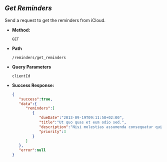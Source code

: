 *Get Reminders*
----
  Send a request to get the reminders from iCloud.
  
* **Method:**

  `GET`
  
* **Path**

  `/reminders/get_reminders`
  
* **Query Parameters**
   
   `clientId`

* **Success Response:**
    
    ```json
    {
       "success":true,
       "data":{
          "reminders":[
             {
                "dueDate":"2013-09-19T09:11:58+02:00",
                "title":"Ut quo quas et eum odio sed.",
                "description":"Nisi molestias assumenda consequatur quis eaque voluptatem dolorem. Eveniet praesentium commodi consequatur aut voluptatem magni id totam. Aut distinctio est ab omnis eligendi. Dicta dolores sed corporis consequatur consectetur sunt.",
                "priority":3
             }
          ]
       },
       "error":null
    }
    ```